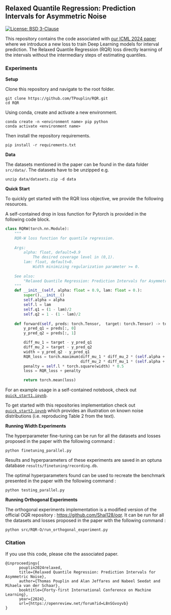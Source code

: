 ## Relaxed Quantile Regression: Prediction Intervals for Asymmetric Noise

[![License: BSD 3-Clause](https://img.shields.io/badge/License-BSD-blue.svg)](https://github.com/TPouplin/RQR/blob/main/LICENSE)


This repository contains the code associated with [our ICML 2024 paper](https://openreview.net/forum?id=L8nSGvoyvb) where we introduce a new loss to train Deep Learning models for interval prediction. The Relaxed Quantile Regression (RQR) loss directly learning of the intervals without the intermediary steps of estimating quantiles.

### Experiments
**Setup**

Clone this repository and navigate to the root folder.
```
git clone https://github.com/TPouplin/RQR.git
cd RQR
```
Using conda, create and activate a new environment. 
```
conda create -n <environment name> pip python
conda activate <environment name>
```
Then install the repository requirements.
```
pip install -r requirements.txt
```

**Data**

The datasets mentioned in the paper can be found in the data folder `src/data/`.
The datasets have to be unzipped e.g.
```
unzip data/datasets.zip -d data
```

**Quick Start**

To quickly get started with the RQR loss objective, we provide the following resources.

A self-contained drop in loss function for Pytorch is provided in the following code block.

```python
class RQRW(torch.nn.Module):
    """
    RQR-W loss function for quantile regression.
    
    Args:
        alpha: float, default=0.9
            The desired coverage level in (0,1).
        lam: float, default=0.
            Width minimizing regularization parameter >= 0.
    
    See also:
        "Relaxed Quantile Regression: Prediction Intervals for Asymmetric Noise"
    """
    def __init__(self, alpha: float = 0.9, lam: float = 0.):
        super().__init__()
        self.alpha = alpha
        self.l = lam
        self.q1 = (1 - lam)/2
        self.q2 = 1 - (1 - lam)/2
 
    def forward(self, preds: torch.Tensor,  target: torch.Tensor) -> torch.Tensor:
        y_pred_q1 = preds[:, 0]
        y_pred_q2 = preds[:, 1]

        diff_mu_1 = target - y_pred_q1 
        diff_mu_2 = target - y_pred_q2
        width = y_pred_q2 - y_pred_q1 
        RQR_loss = torch.maximum(diff_mu_1 * diff_mu_2 * (self.alpha + 2 * self.l),
                                 diff_mu_2 * diff_mu_1 * (self.alpha + 2 * self.l - 1))
        penalty = self.l * torch.square(width) * 0.5
        loss = RQR_loss + penalty

        return torch.mean(loss)
```

For an example usage in a self-contained notebook, check out  [`quick_start1.ipynb`](https://github.com/TPouplin/RQR/blob/main/quick_start1.ipynb).

To get started with this repositories implementation check out [`quick_start2.ipynb`](https://github.com/TPouplin/RQR/blob/main/quick_start2.ipynb) which provides an illustration on known noise distributions (i.e. reproducing Table 2 from the text).


**Running Width Experiments**

The hyperparameter fine-tuning can be run for all the datasets and losses proposed in the paper with the following command : 

```python finetuning_parallel.py```

Results and hyperparameters of these experiments are saved in an optuna database `results/finetuning/recording.db`.

The optimal hyperparameters found can be used to recreate the benchmark presented in the paper with the following command : 

```python testing_parallel.py```

**Running Orthogonal Experiments**

The orthogonal experiments implementation is a modified version of the official OQR repository : https://github.com/Shai128/oqr. 
It can be run for all the datasets and losses proposed in the paper with the following command : 

```python src/RQR-O/run_orthogonal_experiment.py```


### Citation
If you use this code, please cite the associated paper.
```
@inproceedings{
      pouplin2024relaxed,
      title={Relaxed Quantile Regression: Prediction Intervals for Asymmetric Noise},
      author={Thomas Pouplin and Alan Jeffares and Nabeel Seedat and Mihaela van der Schaar},
      booktitle={Forty-first International Conference on Machine Learning},
      year={2024},
      url={https://openreview.net/forum?id=L8nSGvoyvb}
}
```
